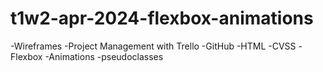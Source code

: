 # t1w2-apr-2024-flexbox-animations

-Wireframes
-Project Management with Trello
-GitHub
-HTML
-CVSS
    -Flexbox
    -Animations
    -pseudoclasses